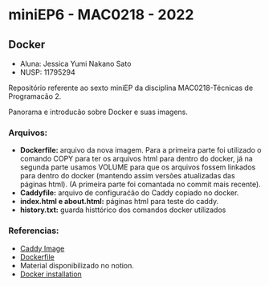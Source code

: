 # miniEP6 - MAC0218 - 2022
## Docker
* Aluna: Jessica Yumi Nakano Sato
* NUSP: 11795294

Repositório referente ao sexto miniEP da disciplina MAC0218-Técnicas de Programacão 2.

Panorama e introducão sobre Docker e suas imagens.

### Arquivos:
- **Dockerfile:** arquivo da nova imagem. Para a primeira parte foi utilizado o comando COPY para ter os arquivos html para dentro do docker, já na segunda parte usamos VOLUME para que os arquivos fossem linkados para dentro do docker (mantendo assim versões atualizadas das páginas html). (A primeira parte foi comantada no commit mais recente).
- **Caddyfile:** arquivo de configuraćão do Caddy copiado no docker.
- **index.html e about.html:** páginas html para teste do caddy.
- **history.txt:** guarda histtórico dos comandos docker utilizados

### Referencias:
- [Caddy Image](https://hub.docker.com/_/caddy) 
- [Dockerfile](https://docs.docker.com/engine/reference/builder/)
- Material disponibilizado no notion.
- [Docker installation](https://www.digitalocean.com/community/tutorials/how-to-install-and-use-docker-on-debian-10)
